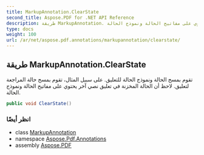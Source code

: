 ```yaml
---
title: MarkupAnnotation.ClearState
second_title: Aspose.PDF for .NET API Reference
description: طريقة MarkupAnnotation. تقوم بمسح الحالة ونموذج الحالة للتعليق. على سبيل المثال، تقوم بمسح حالة المراجعة لتعليق. لاحظ أن الحالة المخزنة في تعليق نصي آخر يحتوي على مفاتيح الحالة ونموذج الحالة
type: docs
weight: 100
url: /ar/net/aspose.pdf.annotations/markupannotation/clearstate/
---
```

## طريقة MarkupAnnotation.ClearState

تقوم بمسح الحالة ونموذج الحالة للتعليق. على سبيل المثال، تقوم بمسح حالة المراجعة لتعليق. لاحظ أن الحالة المخزنة في تعليق نصي آخر يحتوي على مفاتيح الحالة ونموذج الحالة.

```csharp
public void ClearState()
```

### انظر أيضًا

* class [MarkupAnnotation](../)
* namespace [Aspose.Pdf.Annotations](../../../aspose.pdf.annotations/)
* assembly [Aspose.PDF](../../../)
